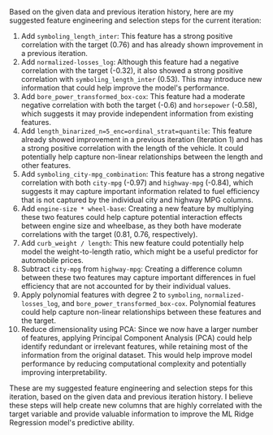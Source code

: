  Based on the given data and previous iteration history, here are my suggested feature engineering and selection steps for the current iteration:

1. Add `symboling_length_inter`: This feature has a strong positive correlation with the target (0.76) and has already shown improvement in a previous iteration.
2. Add `normalized-losses_log`: Although this feature had a negative correlation with the target (-0.32), it also showed a strong positive correlation with `symboling_length_inter` (0.53). This may introduce new information that could help improve the model's performance.
3. Add `bore_power_transformed_box-cox`: This feature had a moderate negative correlation with both the target (-0.6) and `horsepower` (-0.58), which suggests it may provide independent information from existing features.
4. Add `length_binarized_n=5_enc=ordinal_strat=quantile`: This feature already showed improvement in a previous iteration (Iteration 1) and has a strong positive correlation with the length of the vehicle. It could potentially help capture non-linear relationships between the length and other features.
5. Add `symboling_city-mpg_combination`: This feature has a strong negative correlation with both `city-mpg` (-0.97) and `highway-mpg` (-0.84), which suggests it may capture important information related to fuel efficiency that is not captured by the individual city and highway MPG columns.
6. Add `engine-size * wheel-base`: Creating a new feature by multiplying these two features could help capture potential interaction effects between engine size and wheelbase, as they both have moderate correlations with the target (0.81, 0.76, respectively).
7. Add `curb_weight / length`: This new feature could potentially help model the weight-to-length ratio, which might be a useful predictor for automobile prices.
8. Subtract `city-mpg` from `highway-mpg`: Creating a difference column between these two features may capture important differences in fuel efficiency that are not accounted for by their individual values.
9. Apply polynomial features with degree 2 to `symboling`, `normalized-losses_log`, and `bore_power_transformed_box-cox`. Polynomial features could help capture non-linear relationships between these features and the target.
10. Reduce dimensionality using PCA: Since we now have a larger number of features, applying Principal Component Analysis (PCA) could help identify redundant or irrelevant features, while retaining most of the information from the original dataset. This would help improve model performance by reducing computational complexity and potentially improving interpretability.

These are my suggested feature engineering and selection steps for this iteration, based on the given data and previous iteration history. I believe these steps will help create new columns that are highly correlated with the target variable and provide valuable information to improve the ML Ridge Regression model's predictive ability.